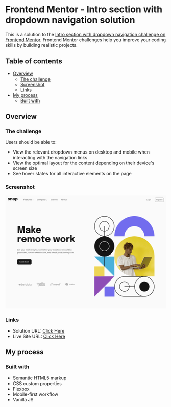 # Frontend Mentor - Intro section with dropdown navigation solution

This is a solution to the [Intro section with dropdown navigation challenge on Frontend Mentor](https://www.frontendmentor.io/challenges/intro-section-with-dropdown-navigation-ryaPetHE5). Frontend Mentor challenges help you improve your coding skills by building realistic projects. 

## Table of contents

- [Overview](#overview)
  - [The challenge](#the-challenge)
  - [Screenshot](#screenshot)
  - [Links](#links)
- [My process](#my-process)
  - [Built with](#built-with)

## Overview

### The challenge

Users should be able to:

- View the relevant dropdown menus on desktop and mobile when interacting with the navigation links
- View the optimal layout for the content depending on their device's screen size
- See hover states for all interactive elements on the page

### Screenshot

![](./Screenshot-Hero-Section.png)


### Links

- Solution URL: [Click Here](https://github.com/Eslam-EO/Hero-section-with-HTML-vanilla-CSS-JS)
- Live Site URL: [Click Here](https://eslam-eo.github.io/Hero-section-with-HTML-vanilla-CSS-JS)

## My process

### Built with

- Semantic HTML5 markup
- CSS custom properties
- Flexbox
- Mobile-first workflow
- Vanilla JS



